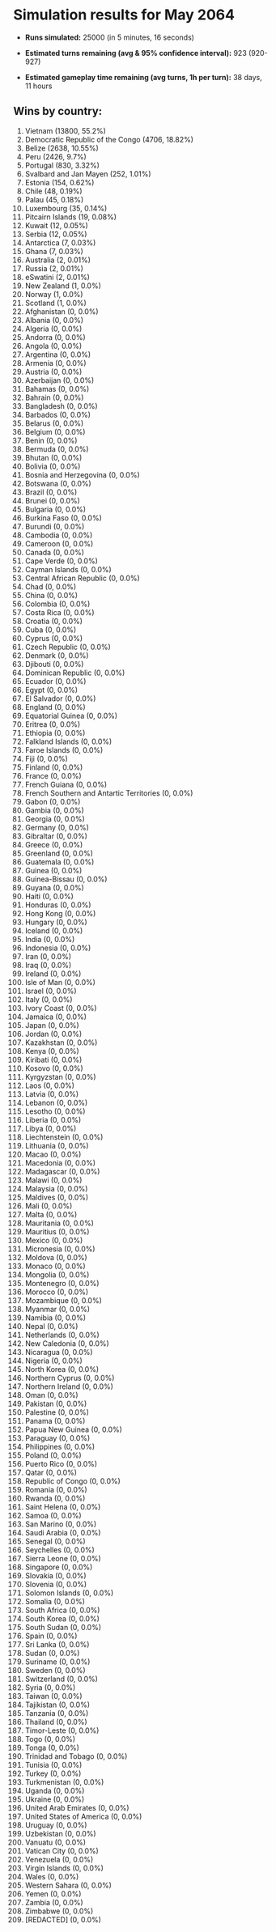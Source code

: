 # Simulation results for May 2064

* **Runs simulated:** 25000 (in 5 minutes, 16 seconds)

* **Estimated turns remaining (avg & 95% confidence interval):** 923 (920-927)

* **Estimated gameplay time remaining (avg turns, 1h per turn):** 38 days, 11 hours

## Wins by country:
1. Vietnam (13800, 55.2%)
2. Democratic Republic of the Congo (4706, 18.82%)
3. Belize (2638, 10.55%)
4. Peru (2426, 9.7%)
5. Portugal (830, 3.32%)
6. Svalbard and Jan Mayen (252, 1.01%)
7. Estonia (154, 0.62%)
8. Chile (48, 0.19%)
9. Palau (45, 0.18%)
10. Luxembourg (35, 0.14%)
11. Pitcairn Islands (19, 0.08%)
12. Kuwait (12, 0.05%)
13. Serbia (12, 0.05%)
14. Antarctica (7, 0.03%)
15. Ghana (7, 0.03%)
16. Australia (2, 0.01%)
17. Russia (2, 0.01%)
18. eSwatini (2, 0.01%)
19. New Zealand (1, 0.0%)
20. Norway (1, 0.0%)
21. Scotland (1, 0.0%)
22. Afghanistan (0, 0.0%)
23. Albania (0, 0.0%)
24. Algeria (0, 0.0%)
25. Andorra (0, 0.0%)
26. Angola (0, 0.0%)
27. Argentina (0, 0.0%)
28. Armenia (0, 0.0%)
29. Austria (0, 0.0%)
30. Azerbaijan (0, 0.0%)
31. Bahamas (0, 0.0%)
32. Bahrain (0, 0.0%)
33. Bangladesh (0, 0.0%)
34. Barbados (0, 0.0%)
35. Belarus (0, 0.0%)
36. Belgium (0, 0.0%)
37. Benin (0, 0.0%)
38. Bermuda (0, 0.0%)
39. Bhutan (0, 0.0%)
40. Bolivia (0, 0.0%)
41. Bosnia and Herzegovina (0, 0.0%)
42. Botswana (0, 0.0%)
43. Brazil (0, 0.0%)
44. Brunei (0, 0.0%)
45. Bulgaria (0, 0.0%)
46. Burkina Faso (0, 0.0%)
47. Burundi (0, 0.0%)
48. Cambodia (0, 0.0%)
49. Cameroon (0, 0.0%)
50. Canada (0, 0.0%)
51. Cape Verde (0, 0.0%)
52. Cayman Islands (0, 0.0%)
53. Central African Republic (0, 0.0%)
54. Chad (0, 0.0%)
55. China (0, 0.0%)
56. Colombia (0, 0.0%)
57. Costa Rica (0, 0.0%)
58. Croatia (0, 0.0%)
59. Cuba (0, 0.0%)
60. Cyprus (0, 0.0%)
61. Czech Republic (0, 0.0%)
62. Denmark (0, 0.0%)
63. Djibouti (0, 0.0%)
64. Dominican Republic (0, 0.0%)
65. Ecuador (0, 0.0%)
66. Egypt (0, 0.0%)
67. El Salvador (0, 0.0%)
68. England (0, 0.0%)
69. Equatorial Guinea (0, 0.0%)
70. Eritrea (0, 0.0%)
71. Ethiopia (0, 0.0%)
72. Falkland Islands (0, 0.0%)
73. Faroe Islands (0, 0.0%)
74. Fiji (0, 0.0%)
75. Finland (0, 0.0%)
76. France (0, 0.0%)
77. French Guiana (0, 0.0%)
78. French Southern and Antartic Territories (0, 0.0%)
79. Gabon (0, 0.0%)
80. Gambia (0, 0.0%)
81. Georgia (0, 0.0%)
82. Germany (0, 0.0%)
83. Gibraltar (0, 0.0%)
84. Greece (0, 0.0%)
85. Greenland (0, 0.0%)
86. Guatemala (0, 0.0%)
87. Guinea (0, 0.0%)
88. Guinea-Bissau (0, 0.0%)
89. Guyana (0, 0.0%)
90. Haiti (0, 0.0%)
91. Honduras (0, 0.0%)
92. Hong Kong (0, 0.0%)
93. Hungary (0, 0.0%)
94. Iceland (0, 0.0%)
95. India (0, 0.0%)
96. Indonesia (0, 0.0%)
97. Iran (0, 0.0%)
98. Iraq (0, 0.0%)
99. Ireland (0, 0.0%)
100. Isle of Man (0, 0.0%)
101. Israel (0, 0.0%)
102. Italy (0, 0.0%)
103. Ivory Coast (0, 0.0%)
104. Jamaica (0, 0.0%)
105. Japan (0, 0.0%)
106. Jordan (0, 0.0%)
107. Kazakhstan (0, 0.0%)
108. Kenya (0, 0.0%)
109. Kiribati (0, 0.0%)
110. Kosovo (0, 0.0%)
111. Kyrgyzstan (0, 0.0%)
112. Laos (0, 0.0%)
113. Latvia (0, 0.0%)
114. Lebanon (0, 0.0%)
115. Lesotho (0, 0.0%)
116. Liberia (0, 0.0%)
117. Libya (0, 0.0%)
118. Liechtenstein (0, 0.0%)
119. Lithuania (0, 0.0%)
120. Macao (0, 0.0%)
121. Macedonia (0, 0.0%)
122. Madagascar (0, 0.0%)
123. Malawi (0, 0.0%)
124. Malaysia (0, 0.0%)
125. Maldives (0, 0.0%)
126. Mali (0, 0.0%)
127. Malta (0, 0.0%)
128. Mauritania (0, 0.0%)
129. Mauritius (0, 0.0%)
130. Mexico (0, 0.0%)
131. Micronesia (0, 0.0%)
132. Moldova (0, 0.0%)
133. Monaco (0, 0.0%)
134. Mongolia (0, 0.0%)
135. Montenegro (0, 0.0%)
136. Morocco (0, 0.0%)
137. Mozambique (0, 0.0%)
138. Myanmar (0, 0.0%)
139. Namibia (0, 0.0%)
140. Nepal (0, 0.0%)
141. Netherlands (0, 0.0%)
142. New Caledonia (0, 0.0%)
143. Nicaragua (0, 0.0%)
144. Nigeria (0, 0.0%)
145. North Korea (0, 0.0%)
146. Northern Cyprus (0, 0.0%)
147. Northern Ireland (0, 0.0%)
148. Oman (0, 0.0%)
149. Pakistan (0, 0.0%)
150. Palestine (0, 0.0%)
151. Panama (0, 0.0%)
152. Papua New Guinea (0, 0.0%)
153. Paraguay (0, 0.0%)
154. Philippines (0, 0.0%)
155. Poland (0, 0.0%)
156. Puerto Rico (0, 0.0%)
157. Qatar (0, 0.0%)
158. Republic of Congo (0, 0.0%)
159. Romania (0, 0.0%)
160. Rwanda (0, 0.0%)
161. Saint Helena (0, 0.0%)
162. Samoa (0, 0.0%)
163. San Marino (0, 0.0%)
164. Saudi Arabia (0, 0.0%)
165. Senegal (0, 0.0%)
166. Seychelles (0, 0.0%)
167. Sierra Leone (0, 0.0%)
168. Singapore (0, 0.0%)
169. Slovakia (0, 0.0%)
170. Slovenia (0, 0.0%)
171. Solomon Islands (0, 0.0%)
172. Somalia (0, 0.0%)
173. South Africa (0, 0.0%)
174. South Korea (0, 0.0%)
175. South Sudan (0, 0.0%)
176. Spain (0, 0.0%)
177. Sri Lanka (0, 0.0%)
178. Sudan (0, 0.0%)
179. Suriname (0, 0.0%)
180. Sweden (0, 0.0%)
181. Switzerland (0, 0.0%)
182. Syria (0, 0.0%)
183. Taiwan (0, 0.0%)
184. Tajikistan (0, 0.0%)
185. Tanzania (0, 0.0%)
186. Thailand (0, 0.0%)
187. Timor-Leste (0, 0.0%)
188. Togo (0, 0.0%)
189. Tonga (0, 0.0%)
190. Trinidad and Tobago (0, 0.0%)
191. Tunisia (0, 0.0%)
192. Turkey (0, 0.0%)
193. Turkmenistan (0, 0.0%)
194. Uganda (0, 0.0%)
195. Ukraine (0, 0.0%)
196. United Arab Emirates (0, 0.0%)
197. United States of America (0, 0.0%)
198. Uruguay (0, 0.0%)
199. Uzbekistan (0, 0.0%)
200. Vanuatu (0, 0.0%)
201. Vatican City (0, 0.0%)
202. Venezuela (0, 0.0%)
203. Virgin Islands (0, 0.0%)
204. Wales (0, 0.0%)
205. Western Sahara (0, 0.0%)
206. Yemen (0, 0.0%)
207. Zambia (0, 0.0%)
208. Zimbabwe (0, 0.0%)
209. [REDACTED] (0, 0.0%)
